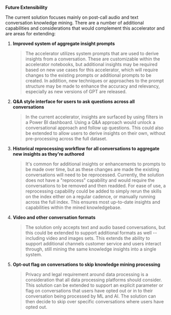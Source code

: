 **Future Extensibility** 

The current solution focuses mainly on post-call audio and text
conversation knowledge mining. There are a number of additional
capabilities and considerations that would complement this accelerator and
are areas for extending: 

1.  **Improved system of aggregate insight prompts** 
    > The accelerator utilizes system prompts that are used to derive
    > insights from a conversation. These are customizable within the
    > accelerator notebooks, but additional insights may be required
    > based on new use cases for this accelerator, which will require
    > changes to the existing prompts or additional prompts to be
    > created. In addition, new techniques or approaches to the prompt
    > structure may be made to enhance the accuracy and relevancy,
    > especially as new versions of GPT are released.

1.  **Q&A style interface for users to ask questions across all conversations**
    > In the current accelerator, insights are surfaced by using filters
    > in a Power BI dashboard. Using a Q&A approach would unlock a
    > conversational approach and follow up questions. This could also
    > be extended to allow users to derive insights on their own,
    > without pre-processing across the full dataset. 

1.  **Historical reprocessing workflow for all conversations to aggregate new insights as they're authored** 
    > It's common for additional insights or enhancements to prompts to be
    > made over time, but as these changes are made the existing
    > conversations will need to be reprocessed. Currently, the solution
    > does not have a "reprocess" capability and would require the
    > conversations to be removed and then readded. For ease of use, a
    > reprocessing capability could be added to simply rerun the skills on
    > the index either on a regular cadence, or manually running across the
    > full index. This ensures most up-to-date insights and capabilities
    > within the mined knowledgebase. 

1.  **Video and other conversation formats** 
    > The solution only accepts text and audio based conversations, but this
    > could be extended to support additional formats as well -- including
    > video and images sets. This extends the ability to support additional
    > channels customer service and users interact through, still mining the
    > same knowledge insights into a single system. 

1.  **Opt-out flag on conversations to skip knowledge mining processing**
    > Privacy and legal requirement around data processing is a
    > consideration that all data processing platforms should consider.
    > This solution can be extended to support an explicit parameter or
    > flag on conversations that users have opted out or in to their
    > conversation being processed by ML and AI. The solution can then
    > decide to skip over specific conversations where users have opted
    > out. 
